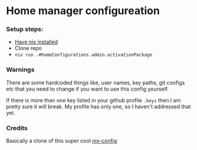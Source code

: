 # Home manager configureation

### Setup steps:
- [Have nix installed](https://github.com/DeterminateSystems/nix-installer)
- Clone repo
- `nix run .#homeConfigurations.admin.activationPackage`


### Warnings

There are some hardcoded things like, user names, key paths, git configs etc that you need to change if you want to use this config yourself.

If there is more than one key listed in your github profile `.keys` then I am pretty sure it will break. My profile has only one, so I haven't addressed that yet.

### Credits

Basically a clone of this super cool [nix-config](https://github.com/jm8/nix-config) 